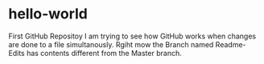 # hello-world
First GitHub Repositoy
I am trying to see how GitHub works when changes are done to a file simultanously. Rgiht mow the Branch named
Readme-Edits has contents different from the Master branch.
